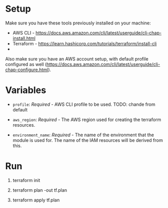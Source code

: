 # Setup

Make sure you have these tools previously installed on your machine:
* AWS CLI - https://docs.aws.amazon.com/cli/latest/userguide/cli-chap-install.html
* Terraform - https://learn.hashicorp.com/tutorials/terraform/install-cli
* 

Also make sure you have an AWS account setup, with default profile configured as well (https://docs.aws.amazon.com/cli/latest/userguide/cli-chap-configure.html). 


# Variables

* `profile`: *Required* - AWS CLI profile to be used. TODO: chande from default

* `aws_region`: *Required* - The AWS region used for creating the terraform resources.

* `environment_name`: *Required* - The name of the environment that the module is used for. The name of the IAM resources will be derived from this.


# Run

1. terraform init

2. terraform plan -out tf.plan

3. terraform apply tf.plan